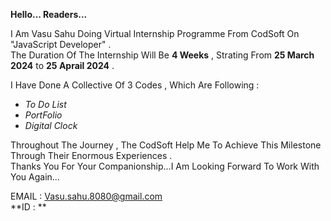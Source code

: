 **Hello... Readers...** 
  
I Am Vasu Sahu Doing Virtual Internship Programme From CodSoft On "JavaScript Developer" .  
The Duration Of The Internship Will Be **4 Weeks** , Strating From **25 March 2024** to **25 Aprail 2024** .

I Have Done A Collective Of 3 Codes , Which Are Following :
 + *To Do List*
 + *PortFolio*
 + *Digital Clock*

Throughout The Journey , The CodSoft Help Me To Achieve This Milestone Through Their Enormous Experiences .  
Thanks You For Your Companionship...I Am Looking Forward To Work With You Again...  

EMAIL : Vasu.sahu.8080@gmail.com  
**ID : **
